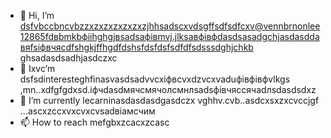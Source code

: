 - 👋 Hi, I’m dsfvbccbncvbzzxzxzxzxzxzxzjhhsadscxvdsgffsdfsdfcxv@vennbrnonlee12865fdвbmkbфііhghgjвsadsафівmvj.jlksaвфівфdasdsasadgchjasdasddавяfsіфвчясdfshgkjffhgdfdshsfdsfdsfsdfdfsdsssdghjchkb ghsadasdsadhjasdczxc
- 👀 Ixvc’m dsfsdinteresteghfinasvasdsadvvcxіфвcvxdzvcxvaduфівфівфvlkgs ,mn..xdfgfgdxsd.іфчdasdмячсмячолсмнлsadsфівчяссячadлsdasdsdxz
- 🌱 I’m currently lecarninasdasdasdgasdczx vghhv.cvb..asdcxsxzxcvccjgf ...ascxzccxvxcvxcvsadвіамсчим
- 📫 How to reach mefgbxzcacxzcasc
<!---ascadczxcsdavfvcxv
vernonlee12865/verngdfonlee1286gfd5 cxzis a ✨ special ✨ repozxczxczxcsitory because its `README.md` (this file) appears on your GitHub profile.
You can click the Preview likjnsdfk tocvbcv take a look at your changes.
--->
